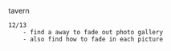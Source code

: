 tavern

    12/13
        - find a away to fade out photo gallery
        - also find how to fade in each picture